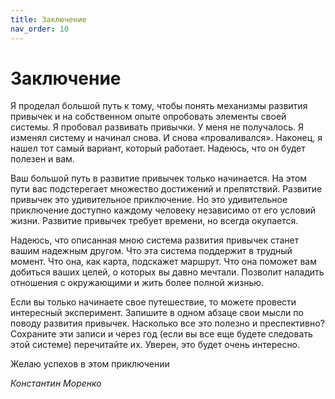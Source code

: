 ```yaml
---
title: Заключение
nav_order: 10
---
```


# Заключение

Я проделал большой путь к тому, чтобы понять механизмы развития
привычек и на собственном опыте опробовать элементы своей системы. Я
пробовал развивать привычки. У меня не получалось. Я изменял систему и
начинал снова. И снова «проваливался». Наконец, я нашел тот самый
вариант, который работает. Надеюсь, что он будет полезен и вам.

Ваш большой путь в развитие привычек только начинается. На этом пути
вас подстерегает множество достижений и препятствий. Развитие привычек
это удивительное приключение. Но это удивительное приключение доступно
каждому человеку независимо от его условий жизни. Развитие привычек
требует времени, но всегда окупается.

Надеюсь, что описанная мною система развития привычек станет вашим
надежным другом. Что эта система поддержит в трудный момент. Что она,
как карта, подскажет маршрут. Что она поможет вам добиться ваших
целей, о которых вы давно мечтали. Позволит наладить отношения с
окружающими и жить более полной жизнью.

Если вы только начинаете свое путешествие, то можете провести
интересный эксперимент. Запишите в одном абзаце свои мысли по поводу
развития привычек. Насколько все это полезно и преспективно? Сохраните
эти записи и через год (если вы все еще будете следовать этой системе)
перечитайте их. Уверен, это будет очень интересно.

Желаю успехов в этом приключении

*Константин Моренко*

